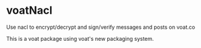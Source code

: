 # voatNacl
Use nacl to encrypt/decrypt and sign/verify messages and posts on voat.co

This is a voat package using voat's new packaging system.

